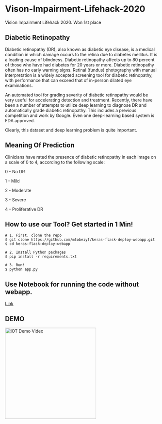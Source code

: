 # Vison-Impairment-Lifehack-2020
Vision Impairment Lifehack 2020. Won 1st place

## Diabetic Retinopathy
Diabetic retinopathy (DR), also known as diabetic eye disease, is a medical condition in which damage occurs to the retina due to diabetes mellitus. It is a leading cause of blindness. Diabetic retinopathy affects up to 80 percent of those who have had diabetes for 20 years or more. Diabetic retinopathy often has no early warning signs. Retinal (fundus) photography with manual interpretation is a widely accepted screening tool for diabetic retinopathy, with performance that can exceed that of in-person dilated eye examinations.


An automated tool for grading severity of diabetic retinopathy would be very useful for accelerating detection and treatment. Recently, there have been a number of attempts to utilize deep learning to diagnose DR and automatically grade diabetic retinopathy. This includes a previous competition and work by Google. Even one deep-learning based system is FDA approved.

Clearly, this dataset and deep learning problem is quite important.

## Meaning Of Prediction
Clinicians have rated the presence of diabetic retinopathy in each image on a scale of 0 to 4, according to the following scale:

0 - No DR

1 - Mild

2 - Moderate

3 - Severe

4 - Proliferative DR


## How to use our Tool? Get started in 1 Min!
```shell
# 1. First, clone the repo
$ git clone https://github.com/mtobeiyf/keras-flask-deploy-webapp.git
$ cd keras-flask-deploy-webapp

# 2. Install Python packages
$ pip install -r requirements.txt

# 3. Run!
$ python app.py
```

## Use Notebook for running the code without webapp.
[Link](https://github.com/ExtremelySunnyYK/Vison-Impairment-Lifehack-2020/blob/master/notebook/.ipynb_checkpoints/efficientnets-for-diabetic-retinopathy-detection-checkpoint.ipynb)

## DEMO
<a href = "https://youtu.be/HD-t8QStoXs" target="_blank"><img src = "https://i.imgur.com/NCkj6A4.png" title = "IOT Demo Video" height="300"/>
